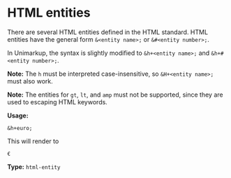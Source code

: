 # HTML entities

There are several HTML entities defined in the HTML standard.
HTML entities have the general form `&<entity name>;` or `&#<entity number>;`.

In Unimarkup, the syntax is slightly modified to `&h+<entity name>;` and `&h+#<entity number>;`.

**Note:** The `h` must be interpreted case-insensitive, so `&H+<entity name>;` must also work.

**Note:** The entities for `gt`, `lt`, and `amp` must not be supported, since they are used to escaping HTML keywords.

**Usage:**

```
&h+euro;
```

This will render to

```
€
```

**Type:** `html-entity`
